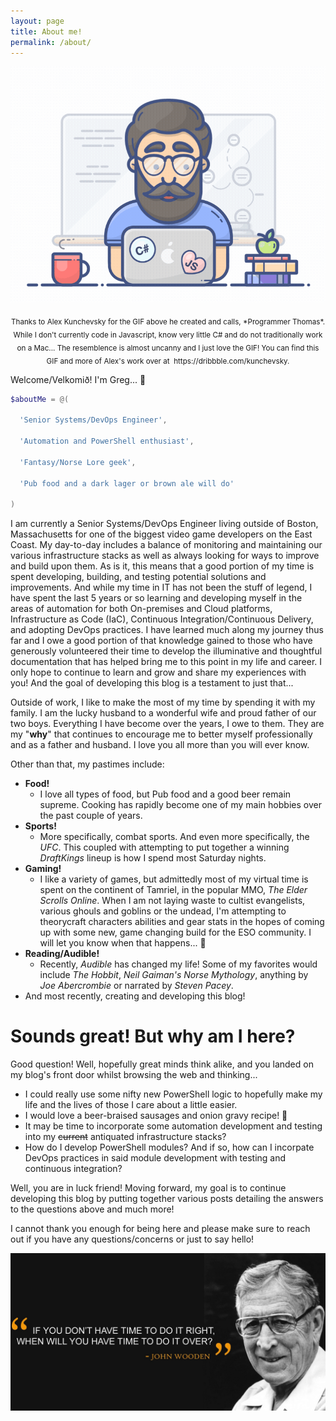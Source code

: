 ```yaml
---
layout: page
title: About me!
permalink: /about/
---
```


![](./images/programmer.gif)  
<p align="center"><sub>Thanks to Alex Kunchevsky for the GIF above he created and calls, *Programmer Thomas*. While I don't currently code in Javascript, know very little C# and do not traditionally work on a Mac... The resemblence is almost uncanny and I just love the GIF! You can find this GIF and more of Alex's work over at  https://dribbble.com/kunchevsky.</sub></p>


Welcome/Velkomið! I'm Greg... 🧔

```powershell
$aboutMe = @(

  'Senior Systems/DevOps Engineer',

  'Automation and PowerShell enthusiast',

  'Fantasy/Norse Lore geek',

  'Pub food and a dark lager or brown ale will do'

)
```

I am currently a Senior Systems/DevOps Engineer living outside of Boston, Massachusetts for one of the biggest video game developers on the East Coast. My day-to-day includes a balance of monitoring and maintaining our various infrastructure stacks as well as always looking for ways to improve and build upon them. As is it, this means that a good portion of my time is spent developing, building, and testing potential solutions and improvements. And while my time in IT has not been the stuff of legend, I have spent the last 5 years or so learning and developing myself in the areas of automation for both On-premises and Cloud platforms, Infrastructure as Code (IaC), Continuous Integration/Continuous Delivery, and adopting DevOps practices. I have learned much along my journey thus far and I owe a good portion of that knowledge gained to those who have generously volunteered their time to develop the illuminative and thoughtful documentation that has helped bring me to this point in my life and career. I only hope to continue to learn and grow and share my experiences with you! And the goal of developing this blog is a testament to just that...

Outside of work, I like to make the most of my time by spending it with my family. I am the lucky husband to a wonderful wife and proud father of our two boys. Everything I have become over the years, I owe to them. They are my "**why**" that continues to encourage me to better myself professionally and as a father and husband. I love you all more than you will ever know.

Other than that, my pastimes include:
* **Food!**  
    - I love all types of food, but Pub food and a good beer remain supreme. Cooking has rapidly become one of my main hobbies over the past couple of years.  
* **Sports!**  
    - More specifically, combat sports. And even more specifically, the _UFC_. This coupled with attempting to put together a winning _DraftKings_ lineup is how I spend most Saturday nights.  
* **Gaming!**  
    - I like a variety of games, but admittedly most of my virtual time is spent on the continent of Tamriel, in the popular MMO, _The Elder Scrolls Online_. When I am not laying waste to cultist evangelists, various ghouls and goblins or the undead, I'm attempting to theorycraft characters abilities and gear stats in the hopes of coming up with some new, game changing build for the ESO community. I will let you know when that happens... 🤨  
* **Reading/Audible!**  
    - Recently, _Audible_ has changed my life! Some of my favorites would include _The Hobbit_, _Neil Gaiman's Norse Mythology_, anything by _Joe Abercrombie_ or narrated by _Steven Pacey_.  
* And most recently, creating and developing this blog!


# Sounds great! But why am I here?

Good question! Well, hopefully great minds think alike, and you landed on my blog's front door whilst browsing the web and thinking...  
* I could really use some nifty new PowerShell logic to hopefully make my life and the lives of those I care about a little easier.  
* I would love a beer-braised sausages and onion gravy recipe! 🤤  
* It may be time to incorporate some automation development and testing into my ~~current~~ antiquated infrastructure stacks?  
* How do I develop PowerShell modules? And if so, how can I incorpate DevOps practices in said module development with testing and continuous integration?  

Well, you are in luck friend! Moving forward, my goal is to continue developing this blog by putting together various posts detailing the answers to the questions above and much more!  

I cannot thank you enough for being here and please make sure to reach out if you have any questions/concerns or just to say hello!  

![](./images/johnwooden.jpg)